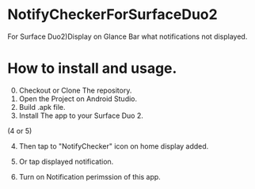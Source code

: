 # NotifyCheckerForSurfaceDuo2
For Surface Duo2)Display on Glance Bar what notifications not displayed.

# How to install and usage.
0. Checkout or Clone The repository.
1. Open the Project on Android Studio.
2. Build .apk file.
3. Install The app to your Surface Duo 2.

(4 or 5)

4. Then tap to "NotifyChecker" icon on home display added.
5. Or tap displayed notification.

6. Turn on Notification perimssion of this app.

